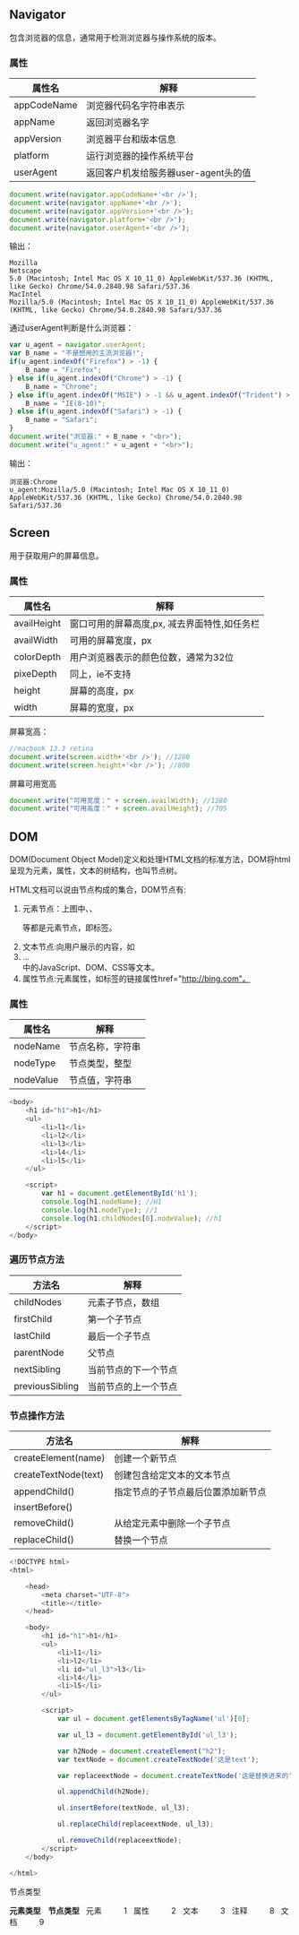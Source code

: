 ## Navigator

包含浏览器的信息，通常用于检测浏览器与操作系统的版本。

### 属性

| 属性名         | 解释                      |
| ----------- | ----------------------- |
| appCodeName | 浏览器代码名字符串表示             |
| appName     | 返回浏览器名字                 |
| appVersion  | 浏览器平台和版本信息              |
| platform    | 运行浏览器的操作系统平台            |
| userAgent   | 返回客户机发给服务器user-agent头的值 |

```javascript
document.write(navigator.appCodeName+'<br />');
document.write(navigator.appName+'<br />');
document.write(navigator.appVersion+'<br />');
document.write(navigator.platform+'<br />');
document.write(navigator.userAgent+'<br />');
```

输出：

```shell
Mozilla
Netscape
5.0 (Macintosh; Intel Mac OS X 10_11_0) AppleWebKit/537.36 (KHTML, like Gecko) Chrome/54.0.2840.98 Safari/537.36
MacIntel
Mozilla/5.0 (Macintosh; Intel Mac OS X 10_11_0) AppleWebKit/537.36 (KHTML, like Gecko) Chrome/54.0.2840.98 Safari/537.36
```

通过userAgent判断是什么浏览器：

```javascript
var u_agent = navigator.userAgent;
var B_name = "不是想用的主流浏览器!";
if(u_agent.indexOf("Firefox") > -1) {
	B_name = "Firefox";
} else if(u_agent.indexOf("Chrome") > -1) {
	B_name = "Chrome";
} else if(u_agent.indexOf("MSIE") > -1 && u_agent.indexOf("Trident") > -1) {
	B_name = "IE(8-10)";
} else if(u_agent.indexOf("Safari") > -1) {
	B_name = "Safari";
}
document.write("浏览器:" + B_name + "<br>");
document.write("u_agent:" + u_agent + "<br>");
```

输出：

```shell
浏览器:Chrome
u_agent:Mozilla/5.0 (Macintosh; Intel Mac OS X 10_11_0) AppleWebKit/537.36 (KHTML, like Gecko) Chrome/54.0.2840.98 Safari/537.36
```

## Screen

用于获取用户的屏幕信息。

### 属性

| 属性名         | 解释                        |
| ----------- | ------------------------- |
| availHeight | 窗口可用的屏幕高度,px, 减去界面特性,如任务栏 |
| availWidth  | 可用的屏幕宽度，px                |
| colorDepth  | 用户浏览器表示的颜色位数，通常为32位       |
| pixeDepth   | 同上，ie不支持                  |
| height      | 屏幕的高度，px                  |
| width       | 屏幕的宽度，px                  |

屏幕宽高：

```javascript
//macbook 13.3 retina
document.write(screen.width+'<br />'); //1280
document.write(screen.height+'<br />'); //800
```

屏幕可用宽高

```javascript
document.write("可用宽度：" + screen.availWidth); //1280
document.write("可用高度：" + screen.availHeight); //705
```

## DOM

DOM(Document Object Model)定义和处理HTML文档的标准方法，DOM将html呈现为元素，属性，文本的树结构，也叫节点树。

HTML文档可以说由节点构成的集合，DOM节点有:

1. 元素节点：上图中<html>、<body>、<p>等都是元素节点，即标签。
2. 文本节点:向用户展示的内容，如<li>...</li>中的JavaScript、DOM、CSS等文本。
3. 属性节点:元素属性，如<a>标签的链接属性href="http://bing.com"。

### 属性

| 属性名       | 解释       |
| --------- | -------- |
| nodeName  | 节点名称，字符串 |
| nodeType  | 节点类型，整型  |
| nodeValue | 节点值，字符串  |

```javascript
<body>
	<h1 id="h1">h1</h1>
	<ul>
		<li>l1</li>
		<li>l2</li>
		<li>l3</li>
		<li>l4</li>
		<li>l5</li>
	</ul>

	<script>
		var h1 = document.getElementById('h1');
		console.log(h1.nodeName); //H1
		console.log(h1.nodeType); //1
		console.log(h1.childNodes[0].nodeValue); //h1
	</script>
</body>
```

### 遍历节点方法

| 方法名             | 解释         |
| --------------- | ---------- |
| childNodes      | 元素子节点，数组   |
| firstChild      | 第一个子节点     |
| lastChild       | 最后一个子节点    |
| parentNode      | 父节点        |
| nextSibling     | 当前节点的下一个节点 |
| previousSibling | 当前节点的上一个节点 |

### 节点操作方法

| 方法名                  | 解释                |
| -------------------- | ----------------- |
| createElement(name)  | 创建一个新节点           |
| createTextNode(text) | 创建包含给定文本的文本节点     |
| appendChild()        | 指定节点的子节点最后位置添加新节点 |
| insertBefore()       |                   |
| removeChild()        | 从给定元素中删除一个子节点     |
| replaceChild()       | 替换一个节点            |

```javascript
<!DOCTYPE html>
<html>

	<head>
		<meta charset="UTF-8">
		<title></title>
	</head>

	<body>
		<h1 id="h1">h1</h1>
		<ul>
			<li>l1</li>
			<li>l2</li>
			<li id="ul_l3">l3</li>
			<li>l4</li>
			<li>l5</li>
		</ul>

		<script>
			var ul = document.getElementsByTagName('ul')[0];

			var ul_l3 = document.getElementById('ul_l3');

			var h2Node = document.createElement("h2");
			var textNode = document.createTextNode('这是text');

			var replaceextNode = document.createTextNode('这是替换进来的');

			ul.appendChild(h2Node);

			ul.insertBefore(textNode, ul_l3);

			ul.replaceChild(replaceextNode, ul_l3);

			ul.removeChild(replaceextNode);
		</script>
	</body>

</html>
```

节点类型

**元素类型    节点类型**
  元素          1
  属性          2
  文本          3
  注释          8
  文档          9





































